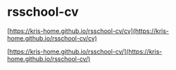 # rsschool-cv
 [https://kris-home.github.io/rsschool-cv/cv](https://kris-home.github.io/rsschool-cv/cv)

 [https://kris-home.github.io/rsschool-cv/](https://kris-home.github.io/rsschool-cv/)

